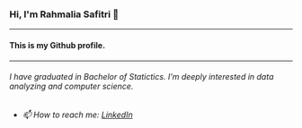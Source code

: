 ### Hi, I'm Rahmalia Safitri 👋

<hr />
<h4> This is my Github profile. </h4>
<hr />
<h6> I have graduated in Bachelor of Statictics. I’m deeply interested in data analyzing and computer science. <h6>

- 📫 How to reach me: <a href="https://linkedin.com/in/rahmalia-safitri-0b11441a4">LinkedIn</a>
<!--
**RahmaliaSafitri/RahmaliaSafitri** is a ✨ _special_ ✨ repository because its `README.md` (this file) appears on your GitHub profile.

Here are some ideas to get you started:

- 🔭 I’m currently working on ...
- 🌱 I’m currently learning ...
- 👯 I’m looking to collaborate on ...
- 🤔 I’m looking for help with ...
- 💬 Ask me about ...
- 📫 How to reach me: ...
- 😄 Pronouns: ...
- ⚡ Fun fact: ...
-->
